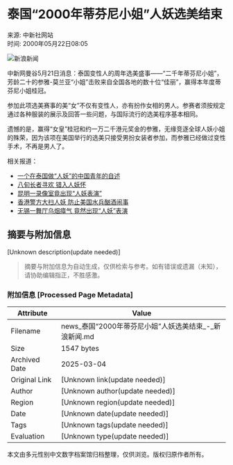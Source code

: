 # 泰国“2000年蒂芬尼小姐”人妖选美结束

来源: 中新社网站  
时间: 2000年05月22日08:05  

![新浪新闻](http://dailynews.sina.com.cn/images/news1.gif)

中新网曼谷5月21日消息：泰国变性人的周年选美盛事——“二千年蒂芬尼小姐”，芳龄二十的参雅-莫兰亚“小姐”击败来自全国各地的数十位“佳丽”，赢得本年度蒂芬尼小姐桂冠。

参加此项选美赛事的美“女”不仅有变性人，亦有扮作女相的男人。参赛者须按规定通过各种服装的展示及回答一些问题，与国际流行的选美程序基本相同。

遗憾的是，赢得“女皇”桂冠和约一万二千港元奖金的参雅，无缘竞逐全球人妖小姐的殊荣，因为该项在美国举行的选美只接受男扮女装者参加，而参雅已经做过变性手术，不再是男人了。

相关报道：
- [一个在泰国做“人妖”的中国青年的自述](http://dailynews.sina.com.cn/society/2000-2-28/65899.html)
- [八旬长者寻欢 错入人妖怀](http://dailynews.sina.com.cn/society/2000-1-24/55957.html)
- [昆明一录像室竟出现“人妖表演”](http://dailynews.sina.com.cn/society/2000-1-5/49104.html)
- [香港警方大扫人妖 防止美国水兵酗酒闹事](http://dailynews.sina.com.cn/society/1999-12-8/39547.html)
- [无锡一舞厅乌烟瘴气 竟然出现“人妖”表演](http://dailynews.sina.com.cn/society/1999-11-15/31797.html)
<!-- tcd_original_link https://news.sina.com.cn/society/2000-05-22/91443.html -->


## 摘要与附加信息

<!-- tcd_abstract -->
[Unknown description(update needed)]
<!-- tcd_abstract_end -->

> 摘要与附加信息为自动生成，仅供检索与参考。如有错误或遗漏（未知），请协助编辑指正，不胜感激。

### 附加信息 [Processed Page Metadata]

| Attribute       | Value                                  |
|-----------------|----------------------------------------|
| Filename        | news_泰国“2000年蒂芬尼小姐”人妖选美结束_-_新浪新闻.md                             |
| Size            | 1547 bytes                           |
| Archived Date   | 2025-03-04                             |
| Original Link   | [Unknown link(update needed)]                       |
| Author          | [Unknown author(update needed)]                               |
| Region          | [Unknown region(update needed)]                               |
| Date            | [Unknown date(update needed)]                                 |
| Tags            | [Unknown tags(update needed)]                                 |
| Evaluation            | [Unknown type(update needed)]                                 |
<!-- tcd_table_end -->

本文由多元性别中文数字档案馆归档整理，仅供浏览。版权归原作者所有。
